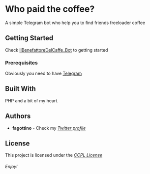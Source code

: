 # Who paid the coffee?

A simple Telegram bot who help you to find friends freeloader coffee

## Getting Started

Check [IlBenefattoreDelCaffe_Bot](https://t.me/IlBenefattoreDelCaffe_Bot) to getting started

### Prerequisites

Obviously you need to have [Telegram](https://telegram.org/)

## Built With

PHP and a bit of my heart.

## Authors

* **fagottino** - Check my *[Twitter profile](https://twitter.com/fagottino)*

## License

This project is licensed under the *[CCPL License](https://en.wikipedia.org/wiki/Creative_Commons_license)*







###### Enjoy!
